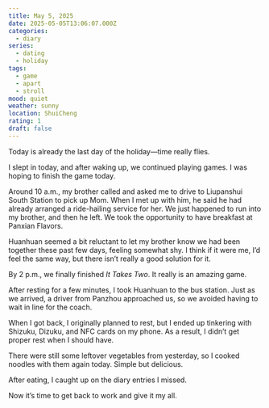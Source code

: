 ```yaml
---
title: May 5, 2025
date: 2025-05-05T13:06:07.000Z
categories:
  - diary
series:
  - dating
  - holiday
tags:
  - game
  - apart
  - stroll
mood: quiet
weather: sunny
location: ShuiCheng
rating: 1
draft: false
---
```


Today is already the last day of the holiday—time really flies.

I slept in today, and after waking up, we continued playing games. I was hoping to finish the game today.  

Around 10 a.m., my brother called and asked me to drive to Liupanshui South Station to pick up Mom. When I met up with him, he said he had already arranged a ride-hailing service for her. We just happened to run into my brother, and then he left. We took the opportunity to have breakfast at Panxian Flavors.  

Huanhuan seemed a bit reluctant to let my brother know we had been together these past few days, feeling somewhat shy. I think if it were me, I’d feel the same way, but there isn’t really a good solution for it.  

By 2 p.m., we finally finished *It Takes Two*. It really is an amazing game.  

After resting for a few minutes, I took Huanhuan to the bus station. Just as we arrived, a driver from Panzhou approached us, so we avoided having to wait in line for the coach.  

When I got back, I originally planned to rest, but I ended up tinkering with Shizuku, Dizuku, and NFC cards on my phone. As a result, I didn’t get proper rest when I should have.  

There were still some leftover vegetables from yesterday, so I cooked noodles with them again today. Simple but delicious.  

After eating, I caught up on the diary entries I missed.  

Now it’s time to get back to work and give it my all. 